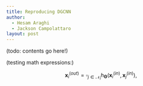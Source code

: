 ```yaml
---
title: Reproducing DGCNN
author: 
  - Hesam Araghi
  - Jackson Campolattaro
layout: post
---
```


(todo: contents go here!)

(testing math expressions:)

$$
\mathbf{x}^{(out)}_i =\mathop{\square}_{j\in \mathcal{N}_i} h_{\mathbf{\Theta}}(\mathbf{x}_i^{(in)},\mathbf{x}_j^{(
in)}),
$$
